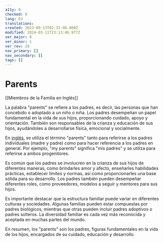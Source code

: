 ```yaml
---
a11y: 0
checked: 0
lang: ES
translations: 
created: 2023-09-13T02:31:00.000Z
modified: 2024-03-11T23:13:46.977Z
ver_major: 0
ver_minor: 1
ver_rev: 20
nav_primary: []
nav_secondary: []
tags: []
---
```

# Parents

[[Miembros de la Familia en Inglés]]

La palabra "parents" se refiere a los padres, es decir, las personas que han concebido o adoptado a un niño o niña. Los padres desempeñan un papel fundamental en la vida de sus hijos, proporcionando cuidado, apoyo y orientación. También son responsables de la crianza y educación de sus hijos, ayudándoles a desarrollarse física, emocional y socialmente.

En [inglés](), se utiliza el término "parents" tanto para referirse a los padres individuales (madre y padre) como para hacer referencia a los padres en general. Por ejemplo, "my parents" significa "mis padres" y se utiliza para referirse a ambos progenitores.

Es común que los padres se involucren en la crianza de sus hijos de diferentes maneras, como brindarles amor y afecto, enseñarles habilidades prácticas, establecer límites y normas, así como proporcionarles una base sólida para su desarrollo. Los padres también pueden desempeñar diferentes roles, como proveedores, modelos a seguir y mentores para sus hijos.

Es importante destacar que la estructura familiar puede variar en diferentes culturas y sociedades. Algunas familias pueden estar compuestas por padres biológicos, mientras que otras pueden incluir padres adoptivos o padres solteros. La diversidad familiar es cada vez más reconocida y aceptada en muchas partes del mundo.

En resumen, los "parents" son los padres, figuras fundamentales en la vida de los hijos, encargados de su cuidado, educación y desarrollo.